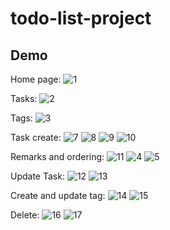 # todo-list-project

## Demo

Home page:
![1](https://user-images.githubusercontent.com/72568844/201663461-7ebdc604-9567-46e2-be01-91edc0d7b349.png)

Tasks:
![2](https://user-images.githubusercontent.com/72568844/201663489-5662446a-8a5e-4eaf-a27d-4a7a3953ae84.png)

Tags:
![3](https://user-images.githubusercontent.com/72568844/201663591-352ca259-ef59-4259-8322-807961fae0be.png)

Task create:
![7](https://user-images.githubusercontent.com/72568844/201663801-d3d83c81-3b1f-4cb6-ac5c-6e8cfa9bb5c1.png)
![8](https://user-images.githubusercontent.com/72568844/201663813-3da63b23-bc85-4b1c-8509-029d6bbd2959.png)
![9](https://user-images.githubusercontent.com/72568844/201663828-1f5788e3-152f-4ee6-b87f-bed6543b9f76.png)
![10](https://user-images.githubusercontent.com/72568844/201663837-7927e504-b769-4a65-ac33-b4dd145f67b6.png)

Remarks and ordering:
![11](https://user-images.githubusercontent.com/72568844/201664046-17e36d0b-3521-4553-9323-4d98e4f2dbc5.png)
![4](https://user-images.githubusercontent.com/72568844/201663953-be62d7c0-4fc1-4de2-b95b-d75fce2413e7.png)
![5](https://user-images.githubusercontent.com/72568844/201663997-e2420d10-f89d-4078-ba75-5040c8c24614.png)

Update Task:
![12](https://user-images.githubusercontent.com/72568844/201664207-49744092-135e-45b0-a874-23f661840473.png)
![13](https://user-images.githubusercontent.com/72568844/201664221-57a7cddf-dcf2-4329-ae5c-c8257ba4f45a.png)

Create and update tag:
![14](https://user-images.githubusercontent.com/72568844/201664292-5a6ca5e4-6184-48c0-9886-0e6dd506ce34.png)
![15](https://user-images.githubusercontent.com/72568844/201664304-522204bc-c554-4f5f-b7b6-ee9e17fe00a8.png)

Delete:
![16](https://user-images.githubusercontent.com/72568844/201664330-e03a49c7-f992-40bb-809b-609267d276b4.png)
![17](https://user-images.githubusercontent.com/72568844/201664339-50699645-3253-41ab-a287-896fa4e720fb.png)
